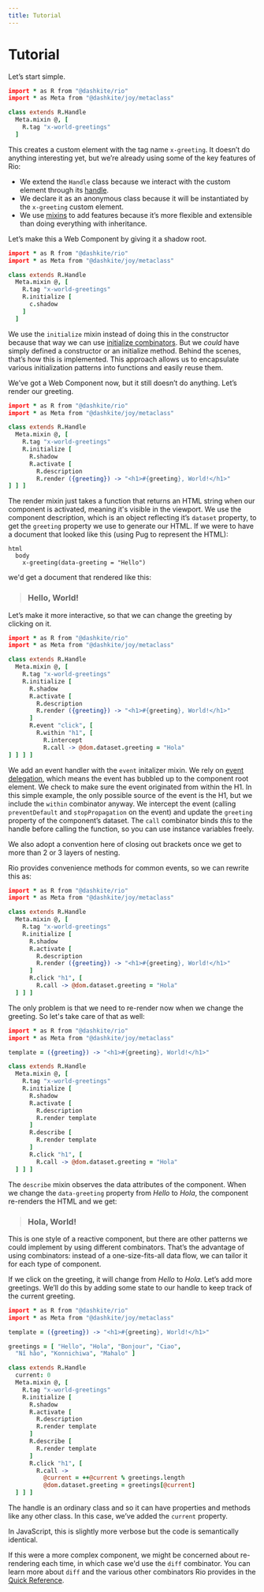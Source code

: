 ```yaml
---
title: Tutorial
---
```


# Tutorial

Let’s start simple.

```coffeescript
import * as R from "@dashkite/rio"
import * as Meta from "@dashkite/joy/metaclass"

class extends R.Handle
  Meta.mixin @, [
    R.tag "x-world-greetings"
  ]
```

This creates a custom element with the tag name `x-greeting`. It doesn’t do anything interesting yet, but we’re already using some of the key features of Rio:

- We extend the `Handle` class because we interact with the custom element through its [handle][].
- We declare it as an anonymous class because it will be instantiated by the `x-greeting` custom element.
- We use [mixins][] to add features because it’s more flexible and extensible than doing everything with inheritance.

Let’s make this a Web Component by giving it a shadow root.

```coffeescript
import * as R from "@dashkite/rio"
import * as Meta from "@dashkite/joy/metaclass"

class extends R.Handle
  Meta.mixin @, [
    R.tag "x-world-greetings"
    R.initialize [
      c.shadow
    ]
  ]
```

We use the `initialize` mixin instead of doing this in the constructor because that way we can use [initialize combinators][]. But we *could* have simply defined a constructor or an initialize method. Behind the scenes, that’s how this is implemented. This approach allows us to encapsulate various initialization patterns into functions and easily reuse them.

We’ve got a Web Component now, but it still doesn’t do anything. Let’s render our greeting.

```coffeescript
import * as R from "@dashkite/rio"
import * as Meta from "@dashkite/joy/metaclass"

class extends R.Handle
  Meta.mixin @, [
    R.tag "x-world-greetings"
    R.initialize [
      R.shadow
      R.activate [
        R.description
        R.render ({greeting}) -> "<h1>#{greeting}, World!</h1>"
] ] ]
```

The render mixin just takes a function that returns an HTML string when our component is activated, meaning it's visible in the viewport. We use the component description, which is an object reflecting it’s `dataset` property, to get the `greeting` property we use to generate our HTML. If we were to have a document that looked like this (using Pug to represent the HTML):

```pug
html
  body
    x-greeting(data-greeting = "Hello")
```

we'd get a document that rendered like this:

> ### Hello, World!

Let’s make it more interactive, so that we can change the greeting by clicking on it.

```coffeescript
import * as R from "@dashkite/rio"
import * as Meta from "@dashkite/joy/metaclass"

class extends R.Handle
  Meta.mixin @, [
    R.tag "x-world-greetings"
    R.initialize [
      R.shadow
      R.activate [
        R.description
        R.render ({greeting}) -> "<h1>#{greeting}, World!</h1>"
      ]
      R.event "click", [
        R.within "h1", [
          R.intercept
          R.call -> @dom.dataset.greeting = "Hola"
] ] ] ]
```

We add an event handler with the `event` initalizer mixin. We rely on [event delegation][], which means the event has bubbled up to the component root element. We check to make sure the event originated from within the H1. In this simple example, the only possible source of the event is the H1, but we include the `within` combinator anyway. We intercept the event (calling `preventDefault` and `stopPropagation` on the event) and update the `greeting` property of the component’s dataset. The `call` combinator binds *this* to the handle before calling the function, so you can use instance variables freely.

We also adopt a convention here of closing out brackets once we get to more than 2 or 3 layers of nesting.

Rio provides convenience methods for common events, so we can rewrite this as:

```coffeescript
import * as R from "@dashkite/rio"
import * as Meta from "@dashkite/joy/metaclass"

class extends R.Handle
  Meta.mixin @, [
    R.tag "x-world-greetings"
    R.initialize [
      R.shadow
      R.activate [
        R.description
        R.render ({greeting}) -> "<h1>#{greeting}, World!</h1>"
      ]
      R.click "h1", [
        R.call -> @dom.dataset.greeting = "Hola"
  ] ] ]
```

The only problem is that we need to re-render now when we change the greeting. So let's take care of that as well:

```coffeescript
import * as R from "@dashkite/rio"
import * as Meta from "@dashkite/joy/metaclass"

template = ({greeting}) -> "<h1>#{greeting}, World!</h1>"

class extends R.Handle
  Meta.mixin @, [
    R.tag "x-world-greetings"
    R.initialize [
      R.shadow
      R.activate [
        R.description
        R.render template
      ]
      R.describe [
        R.render template
      ]
      R.click "h1", [
        R.call -> @dom.dataset.greeting = "Hola"
  ] ] ]
```

The `describe` mixin observes the data attributes of the component. When we change the `data-greeting` property from _Hello_ to _Hola_, the component re-renders the HTML and we get:

> ### Hola, World!

This is one style of a reactive component, but there are other patterns we could implement by using different combinators. That’s the advantage of using combinators: instead of a one-size-fits-all data flow, we can tailor it for each type of component.


If we click on the greeting, it will change from _Hello_ to _Hola_. Let’s add more greetings. We’ll do this by adding some state to our handle to keep track of the current greeting.

```coffeescript
import * as R from "@dashkite/rio"
import * as Meta from "@dashkite/joy/metaclass"

template = ({greeting}) -> "<h1>#{greeting}, World!</h1>"

greetings = [ "Hello", "Hola", "Bonjour", "Ciao",
  "Nǐ hǎo", "Konnichiwa", "Mahalo" ]

class extends R.Handle
  current: 0
  Meta.mixin @, [
    R.tag "x-world-greetings"
    R.initialize [
      R.shadow
      R.activate [
        R.description
        R.render template
      ]
      R.describe [
        R.render template
      ]
      R.click "h1", [
        R.call ->
          @current = ++@current % greetings.length
          @dom.dataset.greeting = greetings[@current]
  ] ] ]
```

The handle is an ordinary class and so it can have properties and methods like any other class. In this case, we’ve added the `current` property.

In JavaScript, this is slightly more verbose but the code is semantically identical.

If this were a more complex component, we might be concerned about re-rendering each time, in which case we'd use the `diff` combinator. You can learn more about `diff` and the various other combinators Rio provides in the [Quick Reference][].

[handle]: ./design-concepts.md#handle
[mixins]: ./design-concepts.md#mixins
[Quick Reference]: ./quick-reference.md
[initialize combinators]: ./quick-reference.md#initialize-combinators
[event delegation]: https://davidwalsh.name/event-delegate
